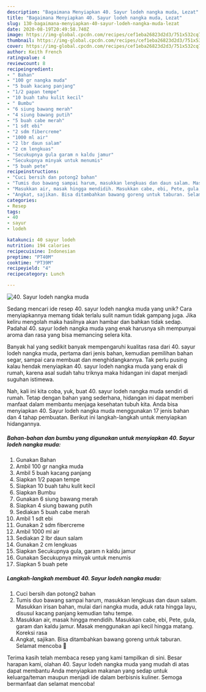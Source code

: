 ```yaml
---
description: "Bagaimana Menyiapkan 40. Sayur lodeh nangka muda, Lezat"
title: "Bagaimana Menyiapkan 40. Sayur lodeh nangka muda, Lezat"
slug: 130-bagaimana-menyiapkan-40-sayur-lodeh-nangka-muda-lezat
date: 2020-08-19T20:49:58.740Z
image: https://img-global.cpcdn.com/recipes/cef1eba26823d2d3/751x532cq70/40-sayur-lodeh-nangka-muda-foto-resep-utama.jpg
thumbnail: https://img-global.cpcdn.com/recipes/cef1eba26823d2d3/751x532cq70/40-sayur-lodeh-nangka-muda-foto-resep-utama.jpg
cover: https://img-global.cpcdn.com/recipes/cef1eba26823d2d3/751x532cq70/40-sayur-lodeh-nangka-muda-foto-resep-utama.jpg
author: Keith French
ratingvalue: 4
reviewcount: 8
recipeingredient:
- " Bahan"
- "100 gr nangka muda"
- "5 buah kacang panjang"
- "1/2 papan tempe"
- "10 buah tahu kulit kecil"
- " Bumbu"
- "6 siung bawang merah"
- "4 siung bawang putih"
- "5 buah cabe merah"
- "1 sdt ebi"
- "2 sdm fibercreme"
- "1000 ml air"
- "2 lbr daun salam"
- "2 cm lengkuas"
- "Secukupnya gula garam n kaldu jamur"
- "Secukupnya minyak untuk menumis"
- "5 buah pete"
recipeinstructions:
- "Cuci bersih dan potong2 bahan"
- "Tumis duo bawang sampai harum, masukkan lengkuas dan daun salam. Masukkan irisan bahan, mulai dari nangka muda, aduk rata hingga layu, disusul kacang panjang kemudian tahu tempe."
- "Masukkan air, masak hingga mendidih. Masukkan cabe, ebi, Pete, gula, garam dan kaldu jamur. Masak menggunakan api kecil hingga matang. Koreksi rasa"
- "Angkat, sajikan. Bisa ditambahkan bawang goreng untuk taburan. Selamat mencoba 🥰"
categories:
- Resep
tags:
- 40
- sayur
- lodeh

katakunci: 40 sayur lodeh 
nutrition: 194 calories
recipecuisine: Indonesian
preptime: "PT40M"
cooktime: "PT39M"
recipeyield: "4"
recipecategory: Lunch

---
```



![40. Sayur lodeh nangka muda](https://img-global.cpcdn.com/recipes/cef1eba26823d2d3/751x532cq70/40-sayur-lodeh-nangka-muda-foto-resep-utama.jpg)

Sedang mencari ide resep 40. sayur lodeh nangka muda yang unik? Cara menyiapkannya memang tidak terlalu sulit namun tidak gampang juga. Jika keliru mengolah maka hasilnya akan hambar dan bahkan tidak sedap. Padahal 40. sayur lodeh nangka muda yang enak harusnya sih mempunyai aroma dan rasa yang bisa memancing selera kita.

Banyak hal yang sedikit banyak mempengaruhi kualitas rasa dari 40. sayur lodeh nangka muda, pertama dari jenis bahan, kemudian pemilihan bahan segar, sampai cara membuat dan menghidangkannya. Tak perlu pusing kalau hendak menyiapkan 40. sayur lodeh nangka muda yang enak di rumah, karena asal sudah tahu triknya maka hidangan ini dapat menjadi suguhan istimewa.




Nah, kali ini kita coba, yuk, buat 40. sayur lodeh nangka muda sendiri di rumah. Tetap dengan bahan yang sederhana, hidangan ini dapat memberi manfaat dalam membantu menjaga kesehatan tubuh kita. Anda bisa menyiapkan 40. Sayur lodeh nangka muda menggunakan 17 jenis bahan dan 4 tahap pembuatan. Berikut ini langkah-langkah untuk menyiapkan hidangannya.

<!--inarticleads1-->

##### Bahan-bahan dan bumbu yang digunakan untuk menyiapkan 40. Sayur lodeh nangka muda:

1. Gunakan  Bahan
1. Ambil 100 gr nangka muda
1. Ambil 5 buah kacang panjang
1. Siapkan 1/2 papan tempe
1. Siapkan 10 buah tahu kulit kecil
1. Siapkan  Bumbu
1. Gunakan 6 siung bawang merah
1. Siapkan 4 siung bawang putih
1. Sediakan 5 buah cabe merah
1. Ambil 1 sdt ebi
1. Gunakan 2 sdm fibercreme
1. Ambil 1000 ml air
1. Sediakan 2 lbr daun salam
1. Gunakan 2 cm lengkuas
1. Siapkan Secukupnya gula, garam n kaldu jamur
1. Gunakan Secukupnya minyak untuk menumis
1. Siapkan 5 buah pete




<!--inarticleads2-->

##### Langkah-langkah membuat 40. Sayur lodeh nangka muda:

1. Cuci bersih dan potong2 bahan
1. Tumis duo bawang sampai harum, masukkan lengkuas dan daun salam. Masukkan irisan bahan, mulai dari nangka muda, aduk rata hingga layu, disusul kacang panjang kemudian tahu tempe.
1. Masukkan air, masak hingga mendidih. Masukkan cabe, ebi, Pete, gula, garam dan kaldu jamur. Masak menggunakan api kecil hingga matang. Koreksi rasa
1. Angkat, sajikan. Bisa ditambahkan bawang goreng untuk taburan. Selamat mencoba 🥰




Terima kasih telah membaca resep yang kami tampilkan di sini. Besar harapan kami, olahan 40. Sayur lodeh nangka muda yang mudah di atas dapat membantu Anda menyiapkan makanan yang sedap untuk keluarga/teman maupun menjadi ide dalam berbisnis kuliner. Semoga bermanfaat dan selamat mencoba!
